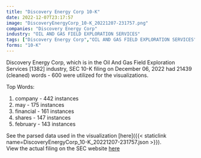 ```yaml
---
title: "Discovery Energy Corp 10-K"
date: 2022-12-07T23:17:57
image: "DiscoveryEnergyCorp_10-K_20221207-231757.png"
companies: "Discovery Energy Corp"
industry: "OIL AND GAS FIELD EXPLORATION SERVICES"
tags: ["Discovery Energy Corp","OIL AND GAS FIELD EXPLORATION SERVICES","12-06-2022","10-K"]
forms: "10-K"
---
```

Discovery Energy Corp, which is in the Oil And Gas Field Exploration Services [1382] industry, SEC 10-K filing on December 06, 2022 had 21439 (cleaned) words - 600 were utilized for the visualizations.

Top Words:
1. company - 442 instances
2. may - 175 instances
3. financial - 161 instances
4. shares - 147 instances
5. february - 143 instances


See the parsed data used in the visualization [here]({{< staticlink name=DiscoveryEnergyCorp_10-K_20221207-231757.json >}}).  
View the actual filing on the SEC website [here](https://www.sec.gov/Archives/edgar/data/1435387/0001493152-22-034621.txt)